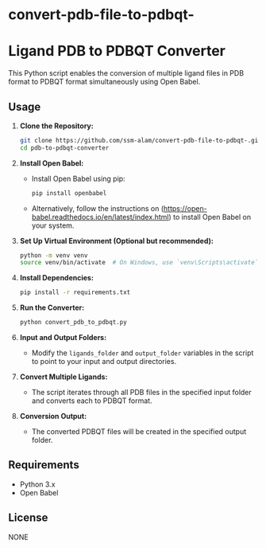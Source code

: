 # convert-pdb-file-to-pdbqt-
# Ligand PDB to PDBQT Converter

This Python script enables the conversion of multiple ligand files in PDB format to PDBQT format simultaneously using Open Babel.

## Usage

1. **Clone the Repository:**
    ```bash
    git clone https://github.com/ssm-alam/convert-pdb-file-to-pdbqt-.git
    cd pdb-to-pdbqt-converter
    ```

2. **Install Open Babel:**
   - Install Open Babel using pip:
      ```bash
      pip install openbabel
      ```
    -  Alternatively, follow the instructions on (https://open-babel.readthedocs.io/en/latest/index.html) to install Open Babel on your system.

4. **Set Up Virtual Environment (Optional but recommended):**
    ```bash
    python -m venv venv
    source venv/bin/activate  # On Windows, use `venv\Scripts\activate`
    ```

5. **Install Dependencies:**
    ```bash
    pip install -r requirements.txt
    ```

6. **Run the Converter:**
    ```bash
    python convert_pdb_to_pdbqt.py
    ```

7. **Input and Output Folders:**
    - Modify the `ligands_folder` and `output_folder` variables in the script to point to your input and output directories.

8. **Convert Multiple Ligands:**
    - The script iterates through all PDB files in the specified input folder and converts each to PDBQT format.

9. **Conversion Output:**
    - The converted PDBQT files will be created in the specified output folder.

## Requirements

- Python 3.x
- Open Babel

## License

NONE
